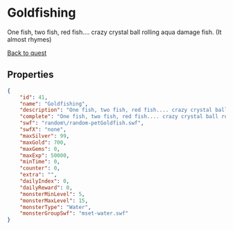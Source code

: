 # Goldfishing

One fish, two fish, red fish.... crazy crystal ball rolling aqua damage fish. (It almost rhymes)

[Back to quest](../quests.md)

## Properties

```json
{
    "id": 41,
    "name": "Goldfishing",
    "description": "One fish, two fish, red fish.... crazy crystal ball rolling aqua damage fish. (It almost rhymes)",
    "complete": "One fish, two fish, red fish.... crazy crystal ball rolling aqua damage fish. (It almost rhymes)",
    "swf": "random\/random-petGoldfish.swf",
    "swfX": "none",
    "maxSilver": 99,
    "maxGold": 700,
    "maxGems": 0,
    "maxExp": 50000,
    "minTime": 0,
    "counter": 0,
    "extra": "",
    "dailyIndex": 0,
    "dailyReward": 0,
    "monsterMinLevel": 5,
    "monsterMaxLevel": 15,
    "monsterType": "Water",
    "monsterGroupSwf": "mset-water.swf"
}
```

